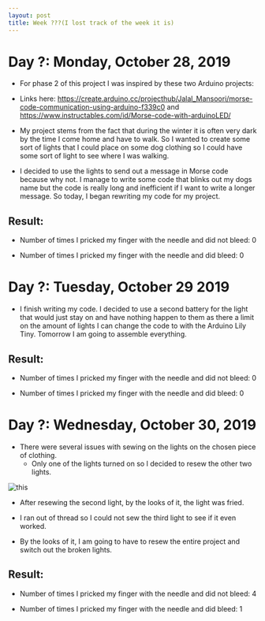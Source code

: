 ```yaml
---
layout: post
title: Week ???(I lost track of the week it is)
---
```


# Day ?: Monday, October 28, 2019
* For phase 2 of this project I was inspired by these two Arduino projects:

* Links here: https://create.arduino.cc/projecthub/Jalal_Mansoori/morse-code-communication-using-arduino-f339c0 and https://www.instructables.com/id/Morse-code-with-arduinoLED/

* My project stems from the fact that during the winter it is often very dark by the time I come home and have to walk.  So I wanted to create some sort of lights that I could place on  some dog clothing so I could have some sort of light to see where I was walking.

* I decided to use the lights to send out a message in Morse code because why not. I manage to write some code that blinks out my dogs name but the code is really long and inefficient if I want to write a longer message. So today, I began rewriting my code for my project. 


## Result:
* Number of times I pricked my finger with the needle and did not bleed: 0

* Number of times I pricked my finger with the needle and did bleed: 0




# Day ?: Tuesday, October 29 2019

* I finish writing my code. I decided to use a second battery for the light that would just stay on and have nothing happen to them as there a limit on the amount of lights I can change the code to with the Arduino Lily Tiny. Tomorrow I am going to assemble everything. 

## Result:
* Number of times I pricked my finger with the needle and did not bleed: 0

* Number of times I pricked my finger with the needle and did bleed: 0


# Day ?: Wednesday, October 30, 2019
* There were several issues with sewing on the lights on the chosen piece of clothing.
	* Only one of the lights turned on so I decided to resew the other two lights.

![this]({{site.url}}/project/img9.JPG)

* After resewing the second light, by the looks of it, the light was fried.
* I ran out of thread so I could not sew the third light to see if it even worked. 

* By the looks of it, I am going to have to resew the entire project and switch out the broken lights. 

## Result:
* Number of times I pricked my finger with the needle and did not bleed: 4

* Number of times I pricked my finger with the needle and did bleed: 1